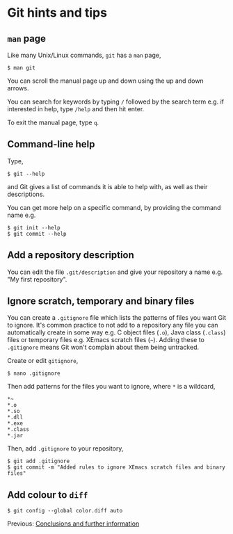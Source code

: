 # Git hints and tips

## `man` page

Like many Unix/Linux commands, `git` has a `man` page,

    $ man git

You can scroll the manual page up and down using the up and down arrows.

You can search for keywords by typing `/` followed by the search term e.g. if interested in help, type `/help` and then hit enter.

To exit the manual page, type `q`.

## Command-line help

Type,

    $ git --help

and Git gives a list of commands it is able to help with, as well
as their descriptions. 

You can get more help on a specific command, by providing the command name e.g.

    $ git init --help
    $ git commit --help

## Add a repository description

You can edit the file `.git/description` and give your repository a name e.g. "My first repository".

## Ignore scratch, temporary and binary files

You can create a `.gitignore` file which lists the patterns of files you want Git to ignore. It's common practice to not add to a repository any file you can automatically create in some way e.g. C object files (`.o`), Java class (`.class`) files or temporary files e.g. XEmacs scratch files (`~`). Adding these to `.gitignore` means Git won't complain about them being untracked.

Create or edit `gitignore`,

    $ nano .gitignore

Then add patterns for the files you want to ignore, where `*` is a wildcard,

    *~
    *.o
    *.so
    *.dll
    *.exe
    *.class
    *.jar

Then, add `.gitignore` to your repository,

    $ git add .gitignore
    $ git commit -m "Added rules to ignore XEmacs scratch files and binary files"

## Add colour to `diff`

    $ git config --global color.diff auto

Previous: [Conclusions and further information](5_Conclusion.md)
